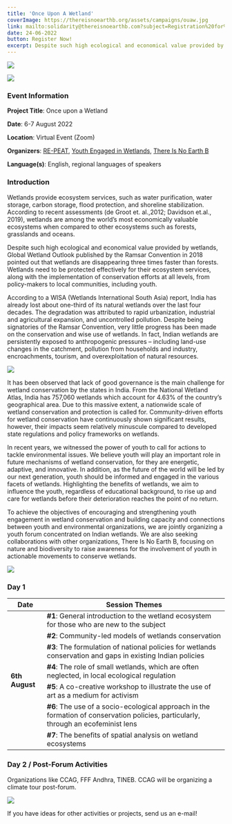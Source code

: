 ```yaml
---
title: 'Once Upon A Wetland'
coverImage: https://thereisnoearthb.org/assets/campaigns/ouaw.jpg
link: mailto:solidarity@thereisnoearthb.com?subject=Registration%20for%20Once%20Upon%20A%20Wetland&body=Hi!%20I%27d%20like%20to%20register%20for%20the%20Once%20Upon%20A%20Wetland%20Events.%20I%20consent%20to%20be%20contacted%20about%20the%20same%20%3A)
date: 24-06-2022
button: Register Now!
excerpt: Despite such high ecological and economical value provided by wetlands, Global Wetland Outlook published by the Ramsar Convention in 2018 pointed out that wetlands are disappearing three times faster than forests.
---
```


![](https://thereisnoearthb.org/assets/campaigns/YEW_LOGO%20WHITE.png)

![](https://thereisnoearthb.org/assets/campaigns/repeatlogo.png)

### Event Information

**Project Title**: Once upon a Wetland

**Date**: 6-7 August 2022

**Location**: Virtual Event (Zoom)

**Organizers**: [RE-PEAT](https://www.re-peat.earth/), [Youth Engaged in Wetlands](https://www.youthengagedinwetlands.com/), [There Is No Earth B](https://thereisnoearthb.org/)

**Language(s)**: English, regional languages of speakers

### Introduction

Wetlands provide ecosystem services, such as water purification, water storage, carbon storage, flood protection, and shoreline stabilization. According to recent assessments (de Groot et. al.,2012; Davidson et.al., 2019), wetlands are among the world’s most economically valuable ecosystems when compared to other ecosystems such as forests, grasslands and oceans. 

Despite such high ecological and economical value provided by wetlands, Global Wetland Outlook published by the Ramsar Convention in 2018 pointed out that wetlands are disappearing three times faster than forests. Wetlands need to be protected effectively for their ecosystem services, along with the implementation of conservation efforts at all levels, from policy-makers to local communities, including youth. 

According to a WISA (Wetlands International South Asia) report, India has already lost about one-third of its natural wetlands over the last four decades. The degradation was attributed to rapid urbanization, industrial and agricultural expansion, and uncontrolled pollution. Despite being signatories of the Ramsar Convention, very little progress has been made on the conservation and wise use of wetlands. In fact, Indian wetlands are persistently exposed to anthropogenic pressures – including land-use changes in the catchment, pollution from households and industry, encroachments, tourism, and overexploitation of natural resources. 

![](https://thereisnoearthb.org/assets/campaigns/ouaw.jpg)

It has been observed that lack of good governance is the main challenge for wetland conservation by the states in India. From the National Wetland Atlas, India has 757,060 wetlands which account for 4.63% of the country’s geographical area. Due to this massive extent, a nationwide scale of wetland conservation and protection is called for. Community-driven efforts for wetland conservation have continuously shown significant results, however, their impacts seem relatively minuscule compared to developed state regulations and policy frameworks on wetlands. 

In recent years, we witnessed the power of youth to call for actions to tackle environmental issues. We believe youth will play an important role in future mechanisms of wetland conservation, for they are energetic, adaptive, and innovative. In addition, as the future of the world will be led by our next generation, youth should be informed and engaged in the various facets of wetlands. Highlighting the benefits of wetlands, we aim to influence the youth, regardless of educational background, to rise up and care for wetlands before their deterioration reaches the point of no return.

To achieve the objectives of encouraging and strengthening youth engagement in wetland conservation and building capacity and connections between youth and environmental organizations, we are jointly organizing a youth forum concentrated on Indian wetlands. We are also seeking collaborations with other organizations, There Is No Earth B, focusing on nature and biodiversity to raise awareness for the involvement of youth in actionable movements to conserve wetlands.

![](https://thereisnoearthb.org/assets/campaigns/ouaw-lca.png)

### Day 1

<table>
    <thead>
        <tr>
            <th><strong>Date</strong></th>
            <th><strong>Session Themes</strong></th>
        </tr>
    </thead>
    <tbody>
        <tr>
            <td rowspan=8><strong>6th August</strong></td>
        </tr>
        <tr>
            <td><strong>#1</strong>: General introduction to the wetland ecosystem for those who are new to the subject</td>
        </tr>
        <tr>
            <td><strong>#2</strong>: Community-led models of wetlands conservation</td>
        </tr>
        <tr>
            <td><strong>#3</strong>: The formulation of national policies for wetlands conservation and gaps in existing Indian policies</td>
        </tr>
        <tr>
            <td><strong>#4</strong>: The role of small wetlands, which are often neglected, in local ecological regulation</td>
        </tr>
        <tr>
            <td><strong>#5</strong>: A co-creative workshop to illustrate the use of art as a medium for activism</td>
        </tr>
        <tr>
            <td><strong>#6</strong>: The use of a socio-ecological approach in the formation of conservation policies, particularly, through an ecofeminist lens</td>
        </tr>
         <tr>
            <td><strong>#7</strong>: The benefits of spatial analysis on wetland ecosystems</td>
        </tr>
    </tbody>
</table>

### Day 2 / Post-Forum Activities

Organizations like CCAG, FFF Andhra, TINEB. CCAG will be organizing a climate tour post-forum.

![](https://thereisnoearthb.org/assets/campaigns/KRK02919.JPG)
 
If you have ideas for other activities or projects, send us an e-mail!
